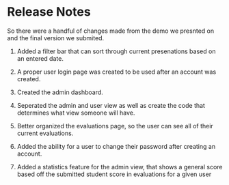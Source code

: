 # Release Notes

So there were a handful of changes made from the demo we presnted on and the final version we submited.

1. Added a filter bar that can sort through current presenations based on an entered date.

2. A proper user login page was created to be used after an account was created.

3. Created the admin dashboard.

4. Seperated the admin and user view as well as create the code that determines what view someone will have.

5. Better organized the evaluations page, so the user can see all of their current evaluations.

6. Added the ability for a user to change their password after creating an account.

7. Added a statistics feature for the admin view, that shows a general score based off the submitted student score in evaluations for a given user  
